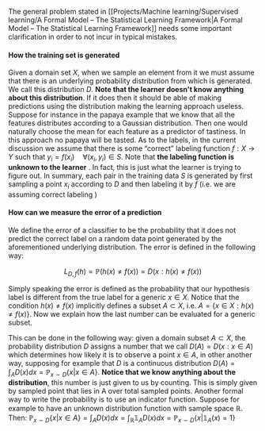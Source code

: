 The general problem stated in [[Projects/Machine learning/Supervised learning/A Formal Model – The Statistical Learning Framework|A Formal Model – The Statistical Learning Framework]] needs some important clarification in order to not incur in typical mistakes.
#### How the training set is generated

Given a domain set $X$, when we sample an element from it we must assume that there is an underlying probability distribution from which is generated. We call this distribution $D$.
**Note that the learner doesn't know anything about this distribution**. If it does then it should be able of making predictions using the distribution making the learning approach useless.
	Suppose for instance in the papaya example that we know that all the features distributes according to a Gaussian distribution. Then one would naturally choose the mean for each feature as a predictor of tastiness. In this approach no papaya will be tasted.
As to the labels, in the current discussion we assume that there is some “correct” labeling function $f:X\to Y$ such that $y_i = f(x_i)\quad \forall (x_i,y_i)\in S$.
Note that **the labeling function is unknown to the learner** . In fact, this is just what the learner is trying to figure out.
In summary, each pair in the training data $S$ is generated by first sampling a point $x_i$ according to $D$ and then labeling it by $f$ (i.e. we are assuming correct labeling )

#### How can we measure the error of a prediction

We define the error of a classifier to be the probability that it does not predict the correct label on a random data point generated by the aforementioned underlying distribution.
The error is defined in the following way:

$$ L_{D,f}(h) = \mathbb{P}(h(x)\neq f(x)) = D(x:h(x)\neq f(x)) $$

Simply speaking the error is defined as the probability that our hypothesis label is different from the true label for a generic $x \in X$. 
Notice that the condition $h(x)\neq f(x)$ implicitly defines a subset $A \subset X$, i.e. $A = \{ x \in X : h(x)\neq f(x) \}$.
Now we explain how the last number can be evaluated for a generic subset.

This can be done in the following way: given a domain subset $A \subset X$, the probability distribution $D$ assigns a number that we call $D(A)=D(x:x \in A)$ which determines how likely it is to observe a point $x \in A$, in other another way, supposing for example that $D$ is a continuous distribution $D(A)=\int_A D(x)dx= \mathbb{P}_{x \sim D}\{x |x \in A\}$.
**Notice that we know anything about the distribution**, this number is just given to us by counting.
	 This is simply given by sampled point that lies in A over total sampled points.
Another formal way to write the probability is to use an indicator function. Suppose for example to have an unknown distribution function with sample space $\mathbb{R}$. Then: $\mathbb{P}_{x \sim D}\{x |x \in A\}=\int_A D(x)dx= \int_{\mathbb{R}}\mathbb{1}_A D(x)dx= \mathbb{P}_{x \sim D}\{x |\mathbb{1}_A(x)=1\}$
